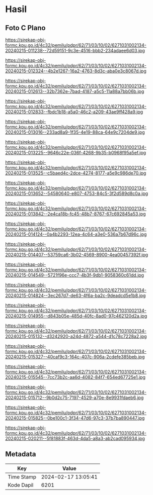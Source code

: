 # Hasil

## Foto C Plano

https://sirekap-obj-formc.kpu.go.id/4c32/pemilu/pdpr/62/71/03/10/02/6271031002134-20240215-011238--72d59151-9c3e-4516-bbb2-234adaee6d03.jpg

https://sirekap-obj-formc.kpu.go.id/4c32/pemilu/pdpr/62/71/03/10/02/6271031002134-20240215-012324--4b2e1267-16a2-4763-8d3c-aba0e3c8067d.jpg

https://sirekap-obj-formc.kpu.go.id/4c32/pemilu/pdpr/62/71/03/10/02/6271031002134-20240215-012613--32b7362e-7bad-4187-a5c5-11a88a7bb06b.jpg

https://sirekap-obj-formc.kpu.go.id/4c32/pemilu/pdpr/62/71/03/10/02/6271031002134-20240215-012833--fbdc1b18-a5a0-46c2-a209-43ae9ff428a9.jpg

https://sirekap-obj-formc.kpu.go.id/4c32/pemilu/pdpr/62/71/03/10/02/6271031002134-20240215-013016--233ad8a9-1f35-4e19-88ca-64e9c7204de9.jpg

https://sirekap-obj-formc.kpu.go.id/4c32/pemilu/pdpr/62/71/03/10/02/6271031002134-20240215-013225--9646c22e-036f-4268-9b35-b0968f95a5ef.jpg

https://sirekap-obj-formc.kpu.go.id/4c32/pemilu/pdpr/62/71/03/10/02/6271031002134-20240215-013525--c5baed4c-2dce-4274-8177-a5e9c986de70.jpg

https://sirekap-obj-formc.kpu.go.id/4c32/pemilu/pdpr/62/71/03/10/02/6271031002134-20240215-013652--54580640-e807-4753-84c5-3f2d589d8c0a.jpg

https://sirekap-obj-formc.kpu.go.id/4c32/pemilu/pdpr/62/71/03/10/02/6271031002134-20240215-013842--2e4ca18b-fc45-48b7-8767-67c692845a53.jpg

https://sirekap-obj-formc.kpu.go.id/4c32/pemilu/pdpr/62/71/03/10/02/6271031002134-20240215-014124--0a4b2293-12ea-4c64-a3e0-536a7b67d96c.jpg

https://sirekap-obj-formc.kpu.go.id/4c32/pemilu/pdpr/62/71/03/10/02/6271031002134-20240215-014407--53759ca6-3b02-4569-8900-4ea00457392f.jpg

https://sirekap-obj-formc.kpu.go.id/4c32/pemilu/pdpr/62/71/03/10/02/6271031002134-20240215-014549--5721f96e-ccc7-4b3f-9db1-9058360c61dd.jpg

https://sirekap-obj-formc.kpu.go.id/4c32/pemilu/pdpr/62/71/03/10/02/6271031002134-20240215-014824--3ec267d7-de63-4f6a-ba2c-9deadcd5e1b8.jpg

https://sirekap-obj-formc.kpu.go.id/4c32/pemilu/pdpr/62/71/03/10/02/6271031002134-20240215-014955--d843b05e-485d-40fc-8ad0-97c462120d2a.jpg

https://sirekap-obj-formc.kpu.go.id/4c32/pemilu/pdpr/62/71/03/10/02/6271031002134-20240215-015132--d3242920-a24d-4872-a544-d1c78c7228a2.jpg

https://sirekap-obj-formc.kpu.go.id/4c32/pemilu/pdpr/62/71/03/10/02/6271031002134-20240215-015327--40caf9c3-164c-407c-906a-2cdefe385beb.jpg

https://sirekap-obj-formc.kpu.go.id/4c32/pemilu/pdpr/62/71/03/10/02/6271031002134-20240215-015545--7cc73b2c-aa6d-4082-84f7-654ed67725e1.jpg

https://sirekap-obj-formc.kpu.go.id/4c32/pemilu/pdpr/62/71/03/10/02/6271031002134-20240215-015712--9b0d2c75-7197-4529-a70e-8e9931fdaeb6.jpg

https://sirekap-obj-formc.kpu.go.id/4c32/pemilu/pdpr/62/71/03/10/02/6271031002134-20240215-015825--0be100c1-3f34-47d6-97c3-37b7ba890447.jpg

https://sirekap-obj-formc.kpu.go.id/4c32/pemilu/pdpr/62/71/03/10/02/6271031002134-20240215-020211--5f81883f-463d-4da5-a8a3-ab2cad095934.jpg


## Metadata

| Key        | Value               |
| ---------- | ------------------- |
| Time Stamp | 2024-02-17 13:05:41 |
| Kode Dapil | 6201                |



